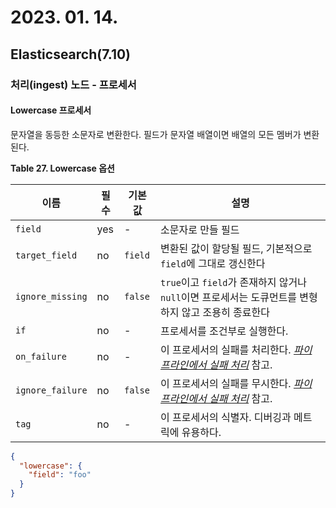 # 2023. 01. 14.

## Elasticsearch(7.10)

### 처리(ingest) 노드 - 프로세서

#### Lowercase 프로세서

문자열을 동등한 소문자로 변환한다. 필드가 문자열 배열이면 배열의 모든 멤버가 변환된다.

**Table 27. Lowercase 옵션**

| 이름             | 필수 | 기본값  | 설명                                                         |
| ---------------- | ---- | ------- | ------------------------------------------------------------ |
| `field`          | yes  | -       | 소문자로 만들 필드                                           |
| `target_field`   | no   | `field` | 변환된 값이 할당될 필드, 기본적으로 `field`에 그대로 갱신한다 |
| `ignore_missing` | no   | `false` | `true`이고 `field`가 존재하지 않거나 `null`이면 프로세서는 도큐먼트를 변형하지 않고 조용히 종료한다 |
| `if`             | no   | -       | 프로세서를 조건부로 실행한다.                                |
| `on_failure`     | no   | -       | 이 프로세서의 실패를 처리한다. [*파이프라인에서 실패 처리*](https://www.elastic.co/guide/en/elasticsearch/reference/7.10/handling-failure-in-pipelines.html) 참고. |
| `ignore_failure` | no   | `false` | 이 프로세서의 실패를 무시한다. [*파이프라인에서 실패 처리*](https://www.elastic.co/guide/en/elasticsearch/reference/7.10/handling-failure-in-pipelines.html) 참고. |
| `tag`            | no   | -       | 이 프로세서의 식별자. 디버깅과 메트릭에 유용하다.            |

```json
{
  "lowercase": {
    "field": "foo"
  }
}
```

